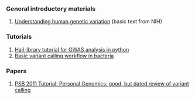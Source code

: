 ### General introductory materials

1. [Understanding human genetic variation](https://www.ncbi.nlm.nih.gov/books/NBK20363/)  (basic text from NIH)

### Tutorials

1. [Hail library tutorial for GWAS analysis in python](https://hail.is/docs/0.2/tutorials/01-genome-wide-association-study.html)
2. [Basic variant calling workflow in bacteria](https://datacarpentry.org/wrangling-genomics/04-variant_calling/index.html)

### Papers

1. [PSB 2011 Tutorial: Personal Genomics: good, but dated review of variant calling](http://www.cs.bilkent.edu.tr/~calkan/teaching/genomics/reading/PSB_PersonalGenomics_2011_tutorial.pdf)




